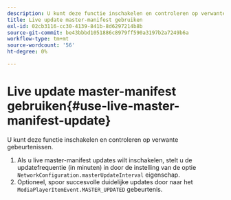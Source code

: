 ```yaml
---
description: U kunt deze functie inschakelen en controleren op verwante gebeurtenissen.
title: Live update master-manifest gebruiken
exl-id: 02cb3116-cc30-4139-841b-8d6297214b8b
source-git-commit: be43bbbd1051886c8979ff590a3197b2a7249b6a
workflow-type: tm+mt
source-wordcount: '56'
ht-degree: 0%

---
```


# Live update master-manifest gebruiken{#use-live-master-manifest-update}

U kunt deze functie inschakelen en controleren op verwante gebeurtenissen.

1. Als u live master-manifest updates wilt inschakelen, stelt u de updatefrequentie (in minuten) in door de instelling van de optie `NetworkConfiguration.masterUpdateInterval` eigenschap.
1. Optioneel, spoor succesvolle duidelijke updates door naar het `MediaPlayerItemEvent.MASTER_UPDATED` gebeurtenis.
